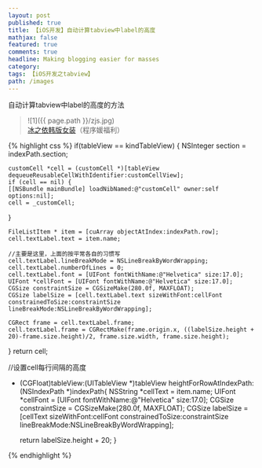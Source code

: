 ```yaml
---
layout: post
published: true
title: 【iOS开发】自动计算tabview中label的高度
mathjax: false
featured: true
comments: true
headline: Making blogging easier for masses
category: 
tags: 【iOS开发之tabview】
path: /images
---
```


自动计算tabview中label的高度的方法

>![1]({{ page.path }}/zjs.jpg)<br>
>[冰之依韩版女装](http://allluckly.taobao.com/)（程序媛福利）

{% highlight css %}
if(tableView == kindTableView)
{
    NSInteger section = indexPath.section;

    customCell *cell = (customCell *)[tableView dequeueReusableCellWithIdentifier:customCellView];
    if (cell == nil) {
    [[NSBundle mainBundle] loadNibNamed:@"customCell" owner:self options:nil];
    cell = _customCell;
}

    FileListItem * item = [cuArray objectAtIndex:indexPath.row];
    cell.textLabel.text = item.name;

    //主要是这里，上面的按平常各自的习惯写
    cell.textLabel.lineBreakMode = NSLineBreakByWordWrapping;
    cell.textLabel.numberOfLines = 0;
    cell.textLabel.font = [UIFont fontWithName:@"Helvetica" size:17.0];
    UIFont *cellFont = [UIFont fontWithName:@"Helvetica" size:17.0];
    CGSize constraintSize = CGSizeMake(280.0f, MAXFLOAT);
    CGSize labelSize = [cell.textLabel.text sizeWithFont:cellFont constrainedToSize:constraintSize lineBreakMode:NSLineBreakByWordWrapping];

    CGRect frame = cell.textLabel.frame;
    cell.textLabel.frame = CGRectMake(frame.origin.x, ((labelSize.height + 20)-frame.size.height)/2, frame.size.width, frame.size.height);

}
return cell;




//设置cell每行间隔的高度
- (CGFloat)tableView:(UITableView *)tableView heightForRowAtIndexPath:(NSIndexPath *)indexPath{
    NSString *cellText = item.name;
    UIFont *cellFont = [UIFont fontWithName:@"Helvetica" size:17.0];
    CGSize constraintSize = CGSizeMake(280.0f, MAXFLOAT);
    CGSize labelSize = [cellText sizeWithFont:cellFont constrainedToSize:constraintSize lineBreakMode:NSLineBreakByWordWrapping];

    return labelSize.height + 20;
} 

{% endhighlight %}
    


